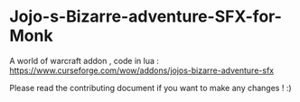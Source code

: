 # Jojo-s-Bizarre-adventure-SFX-for-Monk
A world of warcraft addon , code in lua : https://www.curseforge.com/wow/addons/jojos-bizarre-adventure-sfx

Please read the contributing document if you want to make any changes ! :)
